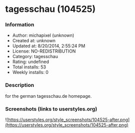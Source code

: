 # tagesschau (104525)

### Information
- Author: michapixel (unknown)
- Created at: unknown
- Updated at: 8/20/2014, 2:55:24 PM
- License: NO-REDISTRIBUTION
- Category: tagesschau
- Rating: undefined
- Total installs: 53
- Weekly installs: 0


### Description
for the german tagesschau.de homepage.


### Screenshots (links to userstyles.org)
![https://userstyles.org/style_screenshots/104525-after.png](https://userstyles.org/style_screenshots/104525-after.png)


